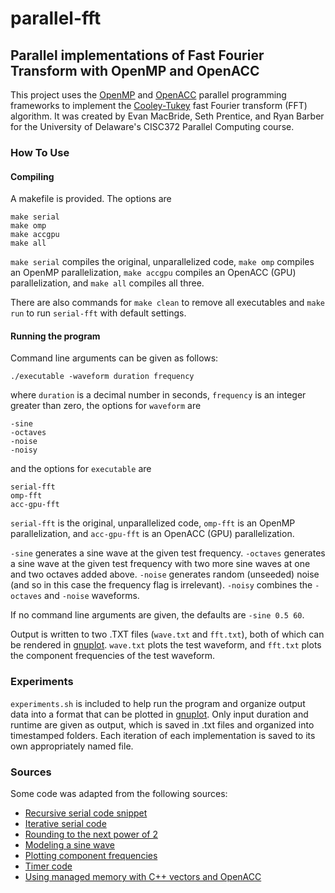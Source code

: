 # parallel-fft

## Parallel implementations of Fast Fourier Transform with OpenMP and OpenACC

This project uses the [OpenMP](https://www.openmp.org/) and
[OpenACC](https://www.openacc.org/) parallel programming frameworks to implement
the
[Cooley-Tukey](https://en.wikipedia.org/wiki/Cooley%E2%80%93Tukey_FFT_algorithm)
fast Fourier transform (FFT) algorithm. It was created by Evan MacBride, Seth
Prentice, and Ryan Barber for the University of Delaware's CISC372 Parallel
Computing course.

### How To Use

#### Compiling

A makefile is provided. The options are
```
make serial
make omp
make accgpu
make all
```

```make serial``` compiles the original, unparallelized code, ```make omp``` compiles an OpenMP parallelization, ```make accgpu``` compiles an OpenACC (GPU) parallelization, and ```make all``` compiles all three.

There are also commands for ```make clean``` to remove all executables and
```make run``` to run ```serial-fft``` with default settings.

#### Running the program

Command line arguments can be given as follows:
```
./executable -waveform duration frequency
```

where ```duration``` is a decimal number in seconds, ```frequency``` is an
integer greater than zero, the options for ```waveform``` are

```
-sine
-octaves
-noise
-noisy
```

and the options for ```executable``` are

```
serial-fft
omp-fft
acc-gpu-fft
```

```serial-fft``` is the original, unparallelized code, ```omp-fft``` is an
OpenMP parallelization, and ```acc-gpu-fft``` is an OpenACC (GPU) parallelization.


```-sine``` generates a sine wave at the given test frequency. ```-octaves```
generates a sine wave at the given test frequency with two more sine waves at
one and two octaves added above. ```-noise``` generates random (unseeded) noise
(and so in this case the frequency flag is irrelevant). ```-noisy``` combines
the ```-octaves``` and ```-noise``` waveforms.

If no command line arguments are given, the defaults are ```-sine 0.5 60```.

Output is written to two .TXT files (```wave.txt``` and ```fft.txt```), both of
which can be rendered in [gnuplot](http://www.gnuplot.info/). ```wave.txt```
plots the test waveform, and ```fft.txt``` plots the component frequencies of
the test waveform.

### Experiments

```experiments.sh``` is included to help run the program and organize output
data into a format that can be plotted in [gnuplot](http://www.gnuplot.info/).
Only input duration and runtime are given as output, which is saved in .txt
files and organized into timestamped folders. Each iteration of each
implementation is saved to its own appropriately named file.

### Sources

Some code was adapted from the following sources:
* [Recursive serial code snippet](https://rosettacode.org/wiki/Fast_Fourier_transform#C)
* [Iterative serial code](https://www.nayuki.io/page/free-small-fft-in-multiple-languages)
* [Rounding to the next power of 2](https://stackoverflow.com/questions/466204/rounding-up-to-next-power-of-2)
* [Modeling a sine wave](https://stackoverflow.com/questions/203890/creating-sine-or-square-wave-in-c-sharp)
* [Plotting component frequencies](https://www.ritchievink.com/blog/2017/04/23/understanding-the-fourier-transform-by-example/)
* [Timer code](https://www.appentra.com/download/8899/)
* [Using managed memory with C++ vectors and OpenACC](https://stackoverflow.com/a/54027319)
